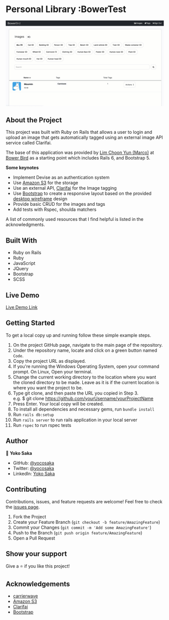# Personal Library :BowerTest

![Screenshot](/screenshot.gif)

## About the Project

This project was built with Ruby on Rails that allows a user to login and upload an image that gets automatically tagged using an external image API service called Clarifai.

The base of this application was provided by [Lim Choon Yun (Marco)](https://github.com/marco8757) at [Bower Bird](https://bowerbird.talentlyft.com/) as a starting point which includes Rails 6, and Bootstrap 5.

**Some keynotes**

- Implement Devise as an authentication system
- Use [Amazon S3](https://aws.amazon.com/s3/?did=ft_card&trk=ft_card) for the storage
- Use an external API, [Clarifai](https://www.clarifai.com/) for the Image tagging
- Use [Bootstrap](https://getbootstrap.com/docs/5.0/getting-started/introduction/) to create a responsive layout based on the provided [desktop wireframe](https://www.figma.com/file/IWL90EwwbVkQrK2IBUePfm/BowerTest?node-id=2%3A42) design
- Provide basic CRUD for the images and tags
- Add tests with Rspec, shoulda matchers

A list of commonly used resources that I find helpful is listed in the acknowledgments.

## Built With

- Ruby on Rails
- Ruby
- JavaScript
- JQuery
- Bootstrap
- SCSS

## Live Demo

[Live Demo Link](https://bower-test-yokosaka.herokuapp.com/)

## Getting Started

To get a local copy up and running follow these simple example steps.

1. On the project GitHub page, navigate to the main page of the repository.
2. Under the repository name, locate and click on a green button named `Code`.
3. Copy the project URL as displayed.
4. If you're running the Windows Operating System, open your command prompt. On Linux, Open your terminal.
5. Change the current working directory to the location where you want the cloned directory to be made. Leave as it is if the current location is where you want the project to be.
6. Type git clone, and then paste the URL you copied in Step 3. <br>
   e.g. $ git clone https://github.com/yourUsername/yourProjectName
7. Press Enter. Your local copy will be created.
8. To install all dependencies and necessary gems, run `bundle install`
9. Run `rails db:setup`
10. Run `rails server` to run rails application in your local server
11. Run `rspec` to run rspec tests

## Author

👤 **Yoko Saka**

- GitHub: [@yocosaka](https://github.com/yocosaka)
- Twitter: [@yocosaka](https://twitter.com/yocosaka)
- LinkedIn: [Yoko Saka](https://www.linkedin.com/in/yokosaka)

## Contributing

Contributions, issues, and feature requests are welcome!
Feel free to check the [issues page](../../issues).

1. Fork the Project
2. Create your Feature Branch (`git checkout -b feature/AmazingFeature`)
3. Commit your Changes (`git commit -m 'Add some AmazingFeature'`)
4. Push to the Branch (`git push origin feature/AmazingFeature`)
5. Open a Pull Request

## Show your support

Give a ⭐️ if you like this project!

<!-- ## License

This project is [MIT](./LICENSE) licensed. -->

## Acknowledgements

- [carrierwave](https://github.com/carrierwaveuploader/carrierwave)
- [Amazon S3](https://aws.amazon.com/s3/?did=ft_card&trk=ft_card)
- [Clarifai](https://www.clarifai.com/)
- [Bootstrap](https://getbootstrap.com/docs/5.0/getting-started/introduction/)
